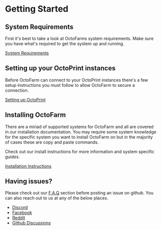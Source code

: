 # Getting Started

## System Requirements
First it's best to take a look at OctoFarms system requirements. Make sure you have what's required to get the system up and running. 

[System Requirements](/getting-started/octofarm-requirements.md) 

## Setting up your OctoPrint instances
Before OctoFarm can connect to your OctoPrint instances there's a few setup instructions you must follow to allow OctoFarm to secure a connection.

[Setting up OctoPrint](/getting-started/octoprint-setup.md) 

## Installing OctoFarm
There are a miriad of supported systems for OctoFarm and all are covered in our installation documentation. You may require some system knowledge for the specific system you want to install OctoFarm on but in the majority of cases these are copy and paste commands.

Check out our install instructions for more information and system specific guides.

[Installation Instructions](/installation)

<!-- - Adding printers to OctoFarm -->

<!-- - Using OctoFarm -->

## Having issues?
Please check out our [F.A.Q](/getting-started/octofarm-faq.md) section before posting an issue on github. You can also reach out to us at any of the below places. 

- [Discord](https://discord.gg/vjabMUn)
- [Facebook](https://www.facebook.com/groups/octofarm)
- [Reddit](https://www.reddit.com/r/OctoFarm/)
- [Github Discussions](https://github.com/NotExpectedYet/OctoFarm/discussions)
